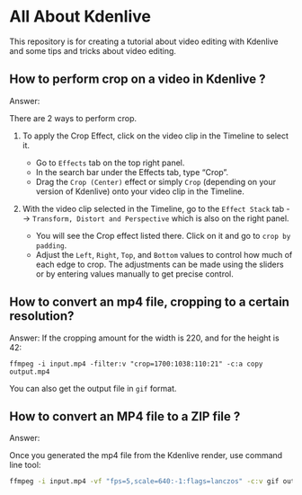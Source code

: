 # All About Kdenlive
This repository is for creating a tutorial about video editing with Kdenlive and some tips and tricks about video editing.

## How to perform crop on a video in Kdenlive ?
Answer:

There are 2 ways to perform crop.

1. To apply the Crop Effect, click on the video clip in the Timeline to select it.
   - Go to `Effects` tab on the top right panel.
   - In the search bar under the Effects tab, type “Crop”.
   - Drag the `Crop (Center)` effect or simply `Crop` (depending on your version of Kdenlive) onto your video clip in the Timeline.

2. With the video clip selected in the Timeline, go to the `Effect Stack` tab --> `Transform, Distort and Perspective` which is also on the right panel.
   - You will see the Crop effect listed there. Click on it and go to `crop by padding`.
   - Adjust the `Left`, `Right`, `Top`, and `Bottom` values to control how much of each edge to crop. The adjustments can be made using the sliders or by entering values manually to get precise control.

## How to convert an mp4 file, cropping to a certain resolution?
Answer:
If the cropping amount for the width is 220, and for the height is 42: 
```
ffmpeg -i input.mp4 -filter:v "crop=1700:1038:110:21" -c:a copy output.mp4
```
You can also get the output file in `gif` format.

## How to convert an MP4 file to a ZIP file ?
Answer:

Once you generated the mp4 file from the Kdenlive render, use command line tool:
```bash
ffmpeg -i input.mp4 -vf "fps=5,scale=640:-1:flags=lanczos" -c:v gif output.gif
```
